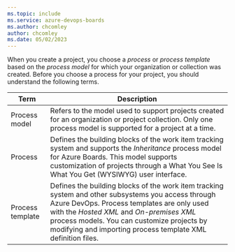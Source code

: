 ```yaml
---
ms.topic: include
ms.service: azure-devops-boards
ms.author: chcomley
author: chcomley
ms.date: 05/02/2023
---
```



When you create a project, you choose a *process* or *process template* based on the *process model* for which your organization or collection was created. Before you choose a process for your project, you should understand the following terms. 

|Term  |Description  |
|---------|---------|
|Process model | Refers to the model used to support projects created for an organization or project collection. Only one process model is supported for a project at a time.         |
|Process     | Defines the building blocks of the work item tracking system and supports the *Inheritance* process model for Azure Boards. This model supports customization of projects through a What You See Is What You Get (WYSIWYG) user interface.        |
|Process template     | Defines the building blocks of the work item tracking system and other subsystems you access through Azure DevOps. Process templates are only used with the *Hosted XML* and *On-premises XML* process models. You can customize projects by modifying and importing process template XML definition files.        |
